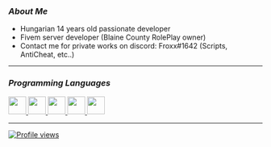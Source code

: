 ### *About Me*

- Hungarian 14 years old passionate developer
- Fivem server developer (Blaine County RolePlay owner)
- Contact me for private works on discord: Froxx#1642 (Scripts, AntiCheat, etc..)

---

### *Programming Languages*
<a href="https://github.com/FroxxHungary">
<img src="https://i.imgur.com/WujoZ6x.png" width="35">
<img src="https://upload.wikimedia.org/wikipedia/commons/c/cf/Lua-Logo.svg" width="35">
<img src="https://upload.wikimedia.org/wikipedia/commons/6/61/HTML5_logo_and_wordmark.svg" width="35">
<img src="https://upload.wikimedia.org/wikipedia/commons/3/3d/CSS.3.svg" width="35">
<img src="https://upload.wikimedia.org/wikipedia/commons/6/6a/JavaScript-logo.png" width="35">

---

![Profile views](https://gpvc.arturio.dev/FroxxHungary)
